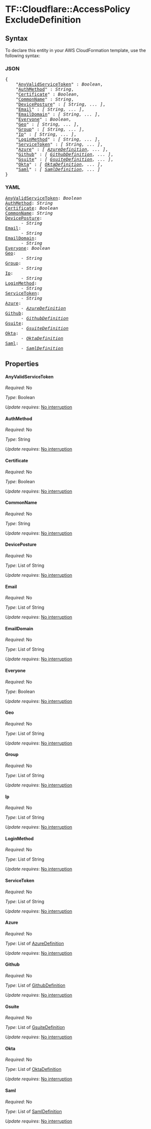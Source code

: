 # TF::Cloudflare::AccessPolicy ExcludeDefinition

## Syntax

To declare this entity in your AWS CloudFormation template, use the following syntax:

### JSON

<pre>
{
    "<a href="#anyvalidservicetoken" title="AnyValidServiceToken">AnyValidServiceToken</a>" : <i>Boolean</i>,
    "<a href="#authmethod" title="AuthMethod">AuthMethod</a>" : <i>String</i>,
    "<a href="#certificate" title="Certificate">Certificate</a>" : <i>Boolean</i>,
    "<a href="#commonname" title="CommonName">CommonName</a>" : <i>String</i>,
    "<a href="#deviceposture" title="DevicePosture">DevicePosture</a>" : <i>[ String, ... ]</i>,
    "<a href="#email" title="Email">Email</a>" : <i>[ String, ... ]</i>,
    "<a href="#emaildomain" title="EmailDomain">EmailDomain</a>" : <i>[ String, ... ]</i>,
    "<a href="#everyone" title="Everyone">Everyone</a>" : <i>Boolean</i>,
    "<a href="#geo" title="Geo">Geo</a>" : <i>[ String, ... ]</i>,
    "<a href="#group" title="Group">Group</a>" : <i>[ String, ... ]</i>,
    "<a href="#ip" title="Ip">Ip</a>" : <i>[ String, ... ]</i>,
    "<a href="#loginmethod" title="LoginMethod">LoginMethod</a>" : <i>[ String, ... ]</i>,
    "<a href="#servicetoken" title="ServiceToken">ServiceToken</a>" : <i>[ String, ... ]</i>,
    "<a href="#azure" title="Azure">Azure</a>" : <i>[ <a href="azuredefinition.md">AzureDefinition</a>, ... ]</i>,
    "<a href="#github" title="Github">Github</a>" : <i>[ <a href="githubdefinition.md">GithubDefinition</a>, ... ]</i>,
    "<a href="#gsuite" title="Gsuite">Gsuite</a>" : <i>[ <a href="gsuitedefinition.md">GsuiteDefinition</a>, ... ]</i>,
    "<a href="#okta" title="Okta">Okta</a>" : <i>[ <a href="oktadefinition.md">OktaDefinition</a>, ... ]</i>,
    "<a href="#saml" title="Saml">Saml</a>" : <i>[ <a href="samldefinition.md">SamlDefinition</a>, ... ]</i>
}
</pre>

### YAML

<pre>
<a href="#anyvalidservicetoken" title="AnyValidServiceToken">AnyValidServiceToken</a>: <i>Boolean</i>
<a href="#authmethod" title="AuthMethod">AuthMethod</a>: <i>String</i>
<a href="#certificate" title="Certificate">Certificate</a>: <i>Boolean</i>
<a href="#commonname" title="CommonName">CommonName</a>: <i>String</i>
<a href="#deviceposture" title="DevicePosture">DevicePosture</a>: <i>
      - String</i>
<a href="#email" title="Email">Email</a>: <i>
      - String</i>
<a href="#emaildomain" title="EmailDomain">EmailDomain</a>: <i>
      - String</i>
<a href="#everyone" title="Everyone">Everyone</a>: <i>Boolean</i>
<a href="#geo" title="Geo">Geo</a>: <i>
      - String</i>
<a href="#group" title="Group">Group</a>: <i>
      - String</i>
<a href="#ip" title="Ip">Ip</a>: <i>
      - String</i>
<a href="#loginmethod" title="LoginMethod">LoginMethod</a>: <i>
      - String</i>
<a href="#servicetoken" title="ServiceToken">ServiceToken</a>: <i>
      - String</i>
<a href="#azure" title="Azure">Azure</a>: <i>
      - <a href="azuredefinition.md">AzureDefinition</a></i>
<a href="#github" title="Github">Github</a>: <i>
      - <a href="githubdefinition.md">GithubDefinition</a></i>
<a href="#gsuite" title="Gsuite">Gsuite</a>: <i>
      - <a href="gsuitedefinition.md">GsuiteDefinition</a></i>
<a href="#okta" title="Okta">Okta</a>: <i>
      - <a href="oktadefinition.md">OktaDefinition</a></i>
<a href="#saml" title="Saml">Saml</a>: <i>
      - <a href="samldefinition.md">SamlDefinition</a></i>
</pre>

## Properties

#### AnyValidServiceToken

_Required_: No

_Type_: Boolean

_Update requires_: [No interruption](https://docs.aws.amazon.com/AWSCloudFormation/latest/UserGuide/using-cfn-updating-stacks-update-behaviors.html#update-no-interrupt)

#### AuthMethod

_Required_: No

_Type_: String

_Update requires_: [No interruption](https://docs.aws.amazon.com/AWSCloudFormation/latest/UserGuide/using-cfn-updating-stacks-update-behaviors.html#update-no-interrupt)

#### Certificate

_Required_: No

_Type_: Boolean

_Update requires_: [No interruption](https://docs.aws.amazon.com/AWSCloudFormation/latest/UserGuide/using-cfn-updating-stacks-update-behaviors.html#update-no-interrupt)

#### CommonName

_Required_: No

_Type_: String

_Update requires_: [No interruption](https://docs.aws.amazon.com/AWSCloudFormation/latest/UserGuide/using-cfn-updating-stacks-update-behaviors.html#update-no-interrupt)

#### DevicePosture

_Required_: No

_Type_: List of String

_Update requires_: [No interruption](https://docs.aws.amazon.com/AWSCloudFormation/latest/UserGuide/using-cfn-updating-stacks-update-behaviors.html#update-no-interrupt)

#### Email

_Required_: No

_Type_: List of String

_Update requires_: [No interruption](https://docs.aws.amazon.com/AWSCloudFormation/latest/UserGuide/using-cfn-updating-stacks-update-behaviors.html#update-no-interrupt)

#### EmailDomain

_Required_: No

_Type_: List of String

_Update requires_: [No interruption](https://docs.aws.amazon.com/AWSCloudFormation/latest/UserGuide/using-cfn-updating-stacks-update-behaviors.html#update-no-interrupt)

#### Everyone

_Required_: No

_Type_: Boolean

_Update requires_: [No interruption](https://docs.aws.amazon.com/AWSCloudFormation/latest/UserGuide/using-cfn-updating-stacks-update-behaviors.html#update-no-interrupt)

#### Geo

_Required_: No

_Type_: List of String

_Update requires_: [No interruption](https://docs.aws.amazon.com/AWSCloudFormation/latest/UserGuide/using-cfn-updating-stacks-update-behaviors.html#update-no-interrupt)

#### Group

_Required_: No

_Type_: List of String

_Update requires_: [No interruption](https://docs.aws.amazon.com/AWSCloudFormation/latest/UserGuide/using-cfn-updating-stacks-update-behaviors.html#update-no-interrupt)

#### Ip

_Required_: No

_Type_: List of String

_Update requires_: [No interruption](https://docs.aws.amazon.com/AWSCloudFormation/latest/UserGuide/using-cfn-updating-stacks-update-behaviors.html#update-no-interrupt)

#### LoginMethod

_Required_: No

_Type_: List of String

_Update requires_: [No interruption](https://docs.aws.amazon.com/AWSCloudFormation/latest/UserGuide/using-cfn-updating-stacks-update-behaviors.html#update-no-interrupt)

#### ServiceToken

_Required_: No

_Type_: List of String

_Update requires_: [No interruption](https://docs.aws.amazon.com/AWSCloudFormation/latest/UserGuide/using-cfn-updating-stacks-update-behaviors.html#update-no-interrupt)

#### Azure

_Required_: No

_Type_: List of <a href="azuredefinition.md">AzureDefinition</a>

_Update requires_: [No interruption](https://docs.aws.amazon.com/AWSCloudFormation/latest/UserGuide/using-cfn-updating-stacks-update-behaviors.html#update-no-interrupt)

#### Github

_Required_: No

_Type_: List of <a href="githubdefinition.md">GithubDefinition</a>

_Update requires_: [No interruption](https://docs.aws.amazon.com/AWSCloudFormation/latest/UserGuide/using-cfn-updating-stacks-update-behaviors.html#update-no-interrupt)

#### Gsuite

_Required_: No

_Type_: List of <a href="gsuitedefinition.md">GsuiteDefinition</a>

_Update requires_: [No interruption](https://docs.aws.amazon.com/AWSCloudFormation/latest/UserGuide/using-cfn-updating-stacks-update-behaviors.html#update-no-interrupt)

#### Okta

_Required_: No

_Type_: List of <a href="oktadefinition.md">OktaDefinition</a>

_Update requires_: [No interruption](https://docs.aws.amazon.com/AWSCloudFormation/latest/UserGuide/using-cfn-updating-stacks-update-behaviors.html#update-no-interrupt)

#### Saml

_Required_: No

_Type_: List of <a href="samldefinition.md">SamlDefinition</a>

_Update requires_: [No interruption](https://docs.aws.amazon.com/AWSCloudFormation/latest/UserGuide/using-cfn-updating-stacks-update-behaviors.html#update-no-interrupt)

